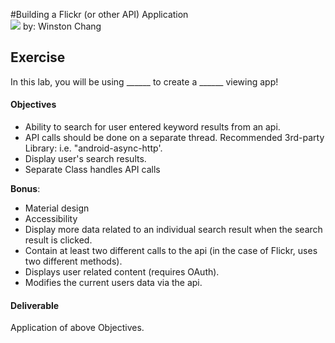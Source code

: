 #Building a Flickr (or other API) Application <br>![](https://ga-dash.s3.amazonaws.com/production/assets/logo-9f88ae6c9c3871690e33280fcf557f33.png) 
by: Winston Chang
## Exercise

In this lab, you will be using ______ to create a ______ viewing app!

#### Objectives
- Ability to search for user entered keyword results from an api.
- API calls should be done on a separate thread. Recommended 3rd-party Library: i.e. "android-async-http'.
- Display user's search results.
- Separate Class handles API calls

**Bonus**:

- Material design
- Accessibility
- Display more data related to an individual search result when the search result is clicked.
- Contain at least two different calls to the api (in the case of Flickr, uses two different methods).
- Displays user related content (requires OAuth).
- Modifies the current users data via the api.

#### Deliverable

Application of above Objectives.
